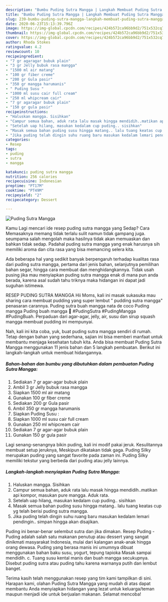 ```yaml
---
description: "Bumbu Puding Sutra Mangga | Langkah Membuat Puding Sutra Mangga Yang Menggugah Selera"
title: "Bumbu Puding Sutra Mangga | Langkah Membuat Puding Sutra Mangga Yang Menggugah Selera"
slug: 239-bumbu-puding-sutra-mangga-langkah-membuat-puding-sutra-mangga-yang-menggugah-selera
date: 2020-06-23T15:13:39.796Z
image: https://img-global.cpcdn.com/recipes/424b572ca96bb9d2/751x532cq70/puding-sutra-mangga-foto-resep-utama.jpg
thumbnail: https://img-global.cpcdn.com/recipes/424b572ca96bb9d2/751x532cq70/puding-sutra-mangga-foto-resep-utama.jpg
cover: https://img-global.cpcdn.com/recipes/424b572ca96bb9d2/751x532cq70/puding-sutra-mangga-foto-resep-utama.jpg
author: Rhoda Stokes
ratingvalue: 4.2
reviewcount: 10
recipeingredient:
- "7 gr agaragar bubuk plain"
- "3 gr Jelly bubuk rasa mangga"
- "1500 ml air matang"
- "100 gr fiber creme"
- "200 gr Gula pasir"
- "350 gr mangga harumanis"
- " Puding Susu "
- "1000 ml susu cair full cream"
- "250 ml whipcream cair"
- "7 gr agaragar bubuk plain"
- "150 gr gula pasir"
recipeinstructions:
- "Haluskan mangga. Sisihkan"
- "Campur semua bahan, aduk rata lalu masak hingga mendidih..matikan api kompor, masukan pure mangga. Aduk rata."
- "Setelah uap hilang, masukan kedalam cup puding.. sisihkan"
- "Masak semua bahan puding susu hingga matang.. lalu tuang keatas cup yg telah berisi puding sutra mangga."
- "Jika puding telah dingin suhu ruang baru masukan kedalam lemari pendingin.. simpan hingga akan disajikan."
categories:
- Resep
tags:
- puding
- sutra
- mangga

katakunci: puding sutra mangga 
nutrition: 256 calories
recipecuisine: Indonesian
preptime: "PT17M"
cooktime: "PT49M"
recipeyield: "2"
recipecategory: Dessert

---
```



![Puding Sutra Mangga](https://img-global.cpcdn.com/recipes/424b572ca96bb9d2/751x532cq70/puding-sutra-mangga-foto-resep-utama.jpg)

Kamu Lagi mencari ide resep puding sutra mangga yang Sedap? Cara Memasaknya memang tidak terlalu sulit namun tidak gampang juga. seumpama salah mengolah maka hasilnya tidak akan memuaskan dan bahkan tidak sedap. Padahal puding sutra mangga yang enak harusnya sih memiliki aroma dan cita rasa yang bisa memancing selera kita.

Ada beberapa hal yang sedikit banyak berpengaruh terhadap kualitas rasa dari puding sutra mangga, pertama dari jenis bahan, selanjutnya pemilihan bahan segar, hingga cara membuat dan menghidangkannya. Tidak usah pusing jika mau menyiapkan puding sutra mangga enak di mana pun anda berada, karena asal sudah tahu triknya maka hidangan ini dapat jadi suguhan istimewa.

RESEP PUDING SUTRA MANGGA Hii Moms, kali ini masak sukasuka mau sharing cara membuat pudding yang super lembut &#34; pudding sutra mangga&#34; penasaran carannya. Puding sutra buah mangga nata de coco Puding mangga Puding buah mangga 💟 #PudingSutra #PudingMangga #PudingBuah. Perpaduan dari agar-agar, jelly, air, susu dan sirup squash mangga membuat pudding ini mempunyai.


Nah, kali ini kita coba, yuk, buat puding sutra mangga sendiri di rumah. Tetap dengan bahan yang sederhana, sajian ini bisa memberi manfaat untuk membantu menjaga kesehatan tubuh kita. Anda bisa membuat Puding Sutra Mangga menggunakan 11 jenis bahan dan 5 langkah pembuatan. Berikut ini langkah-langkah untuk membuat hidangannya.

<!--inarticleads1-->

##### Bahan-bahan dan bumbu yang dibutuhkan dalam pembuatan Puding Sutra Mangga:

1. Sediakan 7 gr agar-agar bubuk plain
1. Ambil 3 gr Jelly bubuk rasa mangga
1. Siapkan 1500 ml air matang
1. Gunakan 100 gr fiber creme
1. Sediakan 200 gr Gula pasir
1. Ambil 350 gr mangga harumanis
1. Siapkan  Puding Susu :
1. Siapkan 1000 ml susu cair full cream
1. Gunakan 250 ml whipcream cair
1. Sediakan 7 gr agar-agar bubuk plain
1. Gunakan 150 gr gula pasir


Lagi senang-senangnya bikin puding, kali ini modif pakai jeruk. Kesulitannya membuat setup jeruknya, Meskipun dikatakan tidak gaga. Puding Silky merupakan puding yang sangat favorite pada zaman ini. Puding Silky memiliki tekstur yang berbeda dari puding atau jelly lainnya. 

<!--inarticleads2-->

##### Langkah-langkah menyiapkan Puding Sutra Mangga:

1. Haluskan mangga. Sisihkan
1. Campur semua bahan, aduk rata lalu masak hingga mendidih..matikan api kompor, masukan pure mangga. Aduk rata.
1. Setelah uap hilang, masukan kedalam cup puding.. sisihkan
1. Masak semua bahan puding susu hingga matang.. lalu tuang keatas cup yg telah berisi puding sutra mangga.
1. Jika puding telah dingin suhu ruang baru masukan kedalam lemari pendingin.. simpan hingga akan disajikan.


Puding ini benar-benar selembut sutra dan jika dimakan. Resep Puding - Puding adalah salah satu makanan penutup atau dessert yang sangat dinikmati masyarakat Indonesia, mulai dari kalangan anak-anak hingga orang dewasa. Puding yang berasa manis ini umumnya dibuat menggunakan bahan baku susu, yogurt, tepung tapioka Masak sampai mendidih. c. Tuang susu kental manis dan buah mangga secukupnya. Disebut puding sutra atau puding tahu karena warnanya putih dan lembut banget. 

Terima kasih telah menggunakan resep yang tim kami tampilkan di sini. Harapan kami, olahan Puding Sutra Mangga yang mudah di atas dapat membantu Anda menyiapkan hidangan yang lezat untuk keluarga/teman maupun menjadi ide untuk berjualan makanan. Selamat mencoba!
